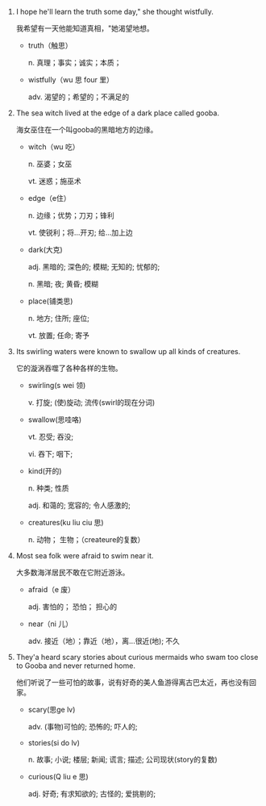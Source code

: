 1. I hope he'll learn the truth some day," she thought wistfully.

    我希望有一天他能知道真相，"她渴望地想。

    - truth（触思）

        n. 真理；事实；诚实；本质；

    - wistfully（wu 思 four 里）

        adv. 渴望的；希望的；不满足的

2. The sea witch lived at the edge of a dark place called gooba.

    海女巫住在一个叫gooba的黑暗地方的边缘。

    - witch（wu 吃）

        n. 巫婆；女巫

        vt. 迷惑；施巫术

    - edge（e住）

        n. 边缘；优势；刀刃；锋利

        vt. 使锐利；将...开刃; 给...加上边

    - dark(大克)

        adj. 黑暗的; 深色的; 模糊; 无知的; 忧郁的;

        n. 黑暗; 夜; 黄昏; 模糊

    - place(铺类思)

        n. 地方; 住所; 座位;

        vt. 放置; 任命; 寄予

3. Its swirling waters were known to swallow up all kinds of creatures.

    它的漩涡吞噬了各种各样的生物。

    - swirling(s wei 领)

        v. 打旋; (使)旋动; 流传(swirl的现在分词)

    - swallow(思哇咯)

        vt. 忍受; 吞没;

        vi. 吞下; 咽下;

    - kind(开的)

        n. 种类; 性质

        adj. 和蔼的; 宽容的; 令人感激的;

    - creatures(ku liu ciu 思)

        n. 动物； 生物；（createure的复数）

4. Most sea folk were afraid to swim near it.

    大多数海洋居民不敢在它附近游泳。

    - afraid（e 废）

        adj. 害怕的； 恐怕； 担心的

    - near（ni 儿）

        adv. 接近（地）；靠近（地），离...很近(地); 不久

5. They'a heard scary stories about curious mermaids who swam too close to Gooba and never returned home.

    他们听说了一些可怕的故事，说有好奇的美人鱼游得离古巴太近，再也没有回家。

    - scary(思ge lv)

        adv. (事物)可怕的; 恐怖的; 吓人的; 

    - stories(si do lv)

        n. 故事; 小说; 楼层; 新闻; 谎言; 描述; 公司现状(story的复数)

    - curious(Q liu e 思)

        adj. 好奇; 有求知欲的; 古怪的; 爱挑剔的;


        